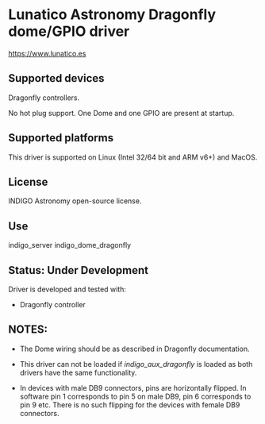 # Lunatico Astronomy Dragonfly dome/GPIO driver

https://www.lunatico.es

## Supported devices

Dragonfly controllers.

No hot plug support. One Dome and one GPIO are present at startup.

## Supported platforms

This driver is supported on Linux (Intel 32/64 bit and ARM v6+) and MacOS.

## License

INDIGO Astronomy open-source license.

## Use

indigo_server indigo_dome_dragonfly

## Status: Under Development

Driver is developed and tested with:
* Dragonfly controller

## NOTES:
* The Dome wiring should be as described in Dragonfly documentation.

* This driver can not be loaded if *indigo_aux_dragonfly* is loaded as both drivers have the same functionality.

* In devices with male DB9 connectors, pins are horizontally flipped. In software pin 1 corresponds to pin 5 on male DB9, pin 6 corresponds to pin 9 etc. There is no such flipping for the devices with female DB9 connectors.
